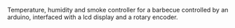 Temperature, humidity and smoke controller for a barbecue controlled by an arduino, interfaced with a lcd display and a rotary encoder.